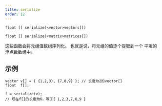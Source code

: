 ```yaml
---
title: serialize
order: 12
---
```

`float [] serialize(<vector>vectors[])`

`float [] serialize(<matrix>matrices[])`

这些函数会将元组值数组序列化。
也就是说，将元组的值逐个提取到一个
平坦的浮点数数组中。

## 示例

```vex
vector v[] = { {1,2,3}, {7,8,9} }; // 长度为2的vector[]
float  f[];

f = serialize(v);
// 现在f[]的长度为6，等于{ 1,2,3,7,8,9 }

```
